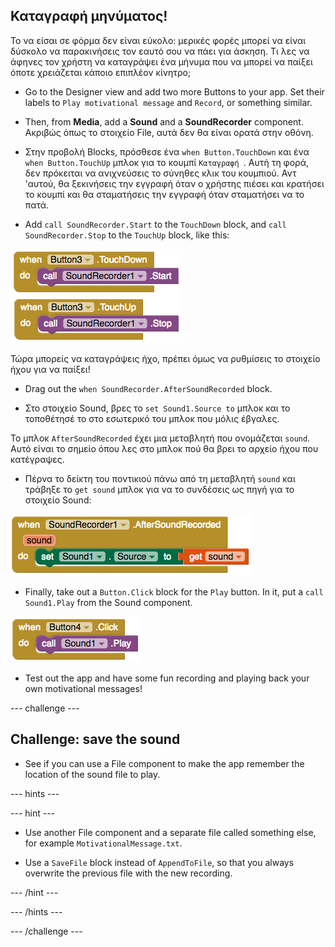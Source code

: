 ## Καταγραφή μηνύματος!

Το να είσαι σε φόρμα δεν είναι εύκολο: μερικές φορές μπορεί να είναι δύσκολο να παρακινήσεις τον εαυτό σου να πάει για άσκηση. Τι λες να άφηνες τον χρήστη να καταγράψει ένα μήνυμα που να μπορεί να παίξει όποτε χρειάζεται κάποιο επιπλέον κίνητρο;

+ Go to the Designer view and add two more Buttons to your app. Set their labels to `Play motivational message` and `Record`, or something similar.

+ Then, from **Media**, add a **Sound** and a **SoundRecorder** component. Ακριβώς όπως το στοιχείο File, αυτά δεν θα είναι ορατά στην οθόνη.

+ Στην προβολή Blocks, πρόσθεσε ένα `when Button.TouchDown` και ένα `when Button.TouchUp` μπλοκ για το κουμπί `Καταγραφή `. Αυτή τη φορά, δεν πρόκειται να ανιχνεύσεις το σύνηθες κλικ του κουμπιού. Αντ 'αυτού, θα ξεκινήσεις την εγγραφή όταν ο χρήστης πιέσει και κρατήσει το κουμπί και θα σταματήσεις την εγγραφή όταν σταματήσει να το πατά.

+ Add `call SoundRecorder.Start` to the `TouchDown` block, and `call SoundRecorder.Stop` to the `TouchUp` block, like this:

![](images/s7StartStop.png)

Τώρα μπορείς να καταγράψεις ήχο, πρέπει όμως να ρυθμίσεις το στοιχείο ήχου για να παίξει!

+ Drag out the `when SoundRecorder.AfterSoundRecorded` block.

+ Στο στοιχείο Sound, βρες το `set Sound1.Source to` μπλοκ και το τοποθέτησέ το στο εσωτερικό του μπλοκ που μόλις έβγαλες.

Το μπλοκ `AfterSoundRecorded` έχει μια μεταβλητή που ονομάζεται `sound`. Αυτό είναι το σημείο όπου λες στο μπλοκ πού θα βρει το αρχείο ήχου που κατέγραψες.

+ Πέρνα το δείκτη του ποντικιού πάνω από τη μεταβλητή `sound` και τράβηξε το `get sound` μπλοκ για να το συνδέσεις ως πηγή για το στοιχείο Sound:

![](images/s7AfterRecordSetSource.png)

+ Finally, take out a `Button.Click` block for the `Play` button. In it, put a `call Sound1.Play` from the Sound component.

![](images/s7PlaySound.png)

+ Test out the app and have some fun recording and playing back your own motivational messages!

--- challenge ---

## Challenge: save the sound

- See if you can use a File component to make the app remember the location of the sound file to play.

--- hints ---

--- hint ---

+ Use another File component and a separate file called something else, for example `MotivationalMessage.txt`.

+ Use a `SaveFile` block instead of `AppendToFile`, so that you always overwrite the previous file with the new recording.

--- /hint ---

--- /hints ---

--- /challenge ---
